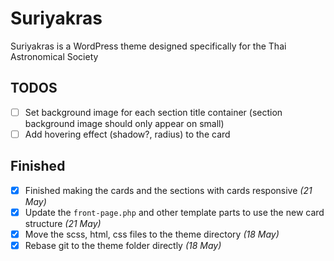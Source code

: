# Suriyakras

Suriyakras is a WordPress theme designed specifically for the Thai Astronomical Society

## TODOS

- [ ] Set background image for each section title container (section background image should only appear on small)
- [ ] Add hovering effect (shadow?, radius) to the card

## Finished

- [x] Finished making the cards and the sections with cards responsive *(21 May)*
- [x] Update the `front-page.php` and other template parts to use the new card structure *(21 May)*
- [x] Move the scss, html, css files to the theme directory *(18 May)*
- [x] Rebase git to the theme folder directly *(18 May)*
